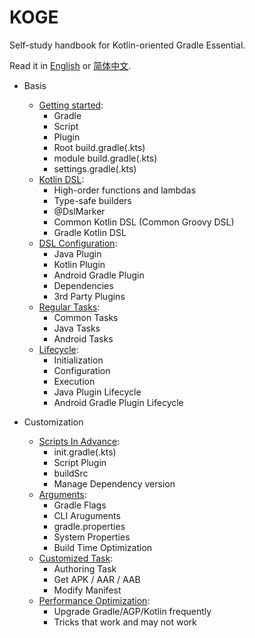 # KOGE

Self-study handbook for Kotlin-oriented Gradle Essential.

Read it in [English](https://koge.2bab.me/#/) or [简体中文](https://koge.2bab.me/#/zh-cn/).


- Basis
  - [Getting started](/): 
    - Gradle
    - Script
    - Plugin
    - Root build.gradle(.kts)
    - module build.gradle(.kts)
    - settings.gradle(.kts)
  - [Kotlin DSL](/):
    - High-order functions and lambdas
    - Type-safe builders
    - @DslMarker
    - Common Kotlin DSL (Common Groovy DSL)
    - Gradle Kotlin DSL
  - [DSL Configuration](/):
    - Java Plugin
    - Kotlin Plugin
    - Android Gradle Plugin
    - Dependencies
    - 3rd Party Plugins
  - [Regular Tasks](/):
    - Common Tasks
    - Java Tasks
    - Android Tasks
  - [Lifecycle](/):
    - Initialization
    - Configuration
    - Execution
    - Java Plugin Lifecycle
    - Android Gradle Plugin Lifecycle

  
- Customization
  - [Scripts In Advance](/):
    - init.gradle(.kts)
    - Script Plugin
    - buildSrc
    - Manage Dependency version
  - [Arguments](/):
    - Gradle Flags
    - CLI Aruguments
    - gradle.properties
    - System Properties
    - Build Time Optimization
  - [Customized Task](/):
    - Authoring Task
    - Get APK / AAR / AAB
    - Modify Manifest
  - [Performance Optimization](/):
    - Upgrade Gradle/AGP/Kotlin frequently
    - Tricks that work and may not work